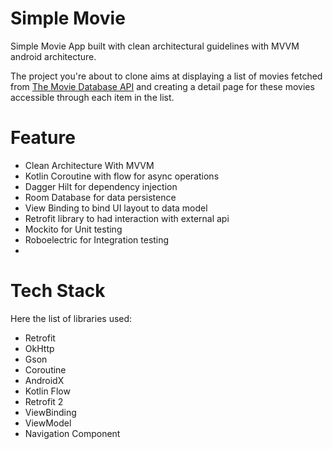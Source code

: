 # Simple Movie

Simple Movie App built with clean architectural guidelines with MVVM android architecture.

The project you're about to clone aims at displaying a list of movies fetched from [The Movie Database API](https://developers.themoviedb.org/3/getting-started/introduction) and creating
a detail page for these movies accessible through each item in the list.

# Feature
- Clean Architecture With MVVM
- Kotlin Coroutine with flow for async operations
- Dagger Hilt for dependency injection
- Room Database for data persistence
- View Binding to bind UI layout to data model
- Retrofit library to had interaction with external api
- Mockito for Unit testing
- Roboelectric for Integration testing
-
# Tech Stack
 Here the list of libraries used:
- Retrofit
- OkHttp
- Gson
- Coroutine
- AndroidX
- Kotlin Flow
- Retrofit 2
- ViewBinding
- ViewModel
- Navigation Component